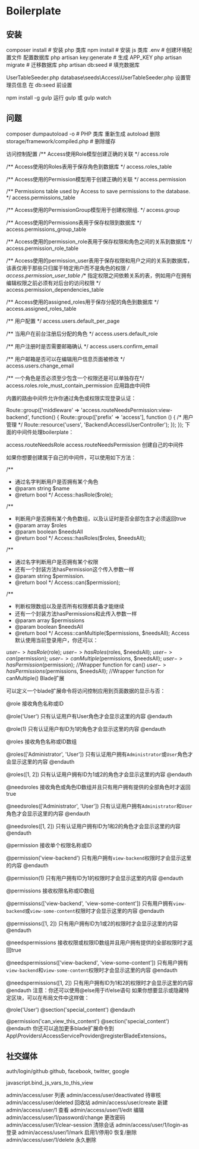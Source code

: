 # Boilerplate

## 安装
composer install # 安装 php 类库
npm install # 安装 js 类库
.env # 创建环境配置文件 配置数据库
php artisan key:generate # 生成 APP_KEY
php artisan migrate # 迁移数据库
php artisan db:seed # 填充数据库

UserTableSeeder.php database\seeds\Access\UserTableSeeder.php 设置管理员信息 在 db:seed 前设置

npm install -g gulp
运行 gulp 或 gulp watch

## 问题
composer dumpautoload -o # PHP 类库 重新生成 autoload
删除 storage/framework/compiled.php # 删除缓存




访问控制配置
/** Access使用Role模型创建正确的关联 */
access.role

/** Access使用的Roles表用于保存角色到数据库 */
access.roles_table

/** Access使用的Permission模型用于创建正确的关联 */
access.permission

/** Permissions table used by Access to save permissions to the database. */
access.permissions_table

/** Access使用的PermissionGroup模型用于创建权限组. */
access.group

/** Access使用的Permissions表用于保存权限到数据库 */
access.permissions_group_table

/** Access使用的permission_role表用于保存权限和角色之间的关系到数据库 */
access.permission_role_table

/** Access使用的permission_user表用于保存权限和用户之间的关系到数据库，该表仅用于那些只归属于特定用户而不是角色的权限 */
access.permission_user_table
/** 指定权限之间依赖关系的表，例如用户在拥有编辑权限之前必须有对后台的访问权限 */
access.permission_dependencies_table

/** Access使用的assigned_roles用于保存分配的角色到数据库 */
access.assigned_roles_table

/** 用户配置 */
access.users.default_per_page

/** 当用户在前台注册后分配的角色 */
access.users.default_role

/** 用户注册时是否需要邮箱确认 */
access.users.confirm_email

/** 用户邮箱是否可以在编辑用户信息页面被修改 */
access.users.change_email

/** 一个角色是否必须至少包含一个权限还是可以单独存在*/
access.roles.role_must_contain_permission
应用路由中间件

内置的路由中间件允许你通过角色或权限实现登录认证：

Route::group(['middleware' => 'access.routeNeedsPermission:view-backend', function()
{
     Route::group(['prefix' => 'access'], function ()
     {
         /* 用户管理 */
         Route::resource('users', 'Backend\Access\UserController');
     });
});
下面的中间件处理boilerplate：

access.routeNeedsRole
access.routeNeedsPermission
创建自己的中间件

如果你想要创建属于自己的中间件，可以使用如下方法：

/**
 * 通过名字判断用户是否拥有某个角色
 * @param string $name
 * @return bool
 */
Access::hasRole($role);

/**
 * 判断用户是否拥有某个角色数组，以及认证时是否全部包含才必须返回true
 * @param array $roles
 * @param boolean $needsAll
 * @return bool
 */
Access::hasRoles($roles, $needsAll);

/**
 * 通过名字判断用户是否拥有某个权限
 * 还有一个封装方法hasPermission这个传入参数一样
 * @param string $permission.
 * @return bool
 */
Access::can($permission);

/**
 * 判断权限数组以及是否所有权限都具备才能继续
 * 还有一个封装方法hasPermissions和此传入参数一样
 * @param array $permissions
 * @param boolean $needsAll
 * @return bool
 */
Access::canMultiple($permissions, $needsAll);
Access默认使用当前登录用户，你还可以：

$user->hasRole($role);
$user->hasRoles($roles, $needsAll);
$user->can($permission);
$user->canMultiple($permissions, $needsAll);
$user->hasPermission($permission); //Wrapper function for can()
$user->hasPermissions($permissions, $needsAll); //Wrapper function for canMultiple()
Blade扩展

可以定义一个blade扩展命令将访问控制应用到页面数据的显示与否：

@role
接收角色名称或ID

@role('User')
   只有认证用户有User角色才会显示这里的内容
@endauth

@role(1)
    只有认证用户有ID为1的角色才会显示这里的内容
@endauth

@roles
接收角色名称或ID数组

@roles(['Administrator', 'User'])
    只有认证用户拥有`Administrator`或`User`角色才会显示这里的内容
@endauth

@roles([1, 2])
    只有认证用户拥有ID为1或2的角色才会显示这里的内容
@endauth

@needsroles
接收角色或角色ID数组并且只有用户拥有提供的全部角色时才返回true

@needsroles(['Administrator', 'User'])
    只有认证用户拥有`Administrator`和`User`角色才会显示这里的内容
@endauth

@needsroles([1, 2])
    只有认证用户拥有ID为1和2的角色才会显示这里的内容
@endauth

@permission
接收单个权限名称或ID

@permission('view-backend')
    只有用户拥有`view-backend`权限时才会显示这里的内容
@endauth

@permission(1)
    只有用户拥有ID为1的权限时才会显示这里的内容
@endauth

@permissions
接收权限名称或ID数组

@permissions(['view-backend', 'view-some-content'])
    只有用户拥有`view-backend`或`view-some-content`权限时才会显示这里的内容
@endauth

@permissions([1, 2])
    只有用户拥有ID为1或2的权限时才会显示这里的内容
@endauth

@needspermissions
接收权限或权限ID数组并且用户拥有提供的全部权限时才返回true

@needspermissions(['view-backend', 'view-some-content'])
    只有用户拥有`view-backend`和`view-some-content`权限时才会显示这里的内容
@endauth

@needspermissions([1, 2])
    只有用户拥有ID为1和2的权限时才会显示这里的内容
@endauth
注意：你还可以使用@else用于if/else语句
如果你想要显示或隐藏特定区块，可以在布局文件中这样做：

@role('User')
    @section('special_content')
@endauth

@permission('can_view_this_content')
    @section('special_content')
@endauth
你还可以追加更多blade扩展命令到App\Providers\AccessServiceProvider@registerBladeExtensions。


## 社交媒体
auth/login/github
github, facebook, twitter, google





javascript.bind_js_vars_to_this_view


admin/access/user 列表
admin/access/user/deactivated 待审核
admin/access/user/deleted 回收站
admin/access/user/create 新建
admin/access/user/1 查看
admin/access/user/1/edit 编辑
admin/access/user/1/password/change 更改密码
admin/access/user/1/clear-session 清除会话
admin/access/user/1/login-as 登录
admin/access/user/1/mark 启用1/停用0
恢复/删除
admin/access/user/1/delete 永久删除